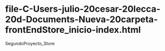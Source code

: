 # file-C-Users-julio-20cesar-20lecca-20d-Documents-Nueva-20carpeta-frontEndStore_inicio-index.html
SegundoProyecto_Store
